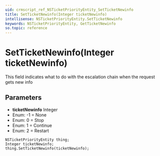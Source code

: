 ```yaml
---
uid: crmscript_ref_NSTicketPriorityEntity_SetTicketNewinfo
title: SetTicketNewinfo(Integer ticketNewinfo)
intellisense: NSTicketPriorityEntity.SetTicketNewinfo
keywords: NSTicketPriorityEntity, GetTicketNewinfo
so.topic: reference
---
```


# SetTicketNewinfo(Integer ticketNewinfo)

This field indicates what to do with the escalation chain when the request gets new info

## Parameters

* **ticketNewinfo** Integer
* Enum: -1 = None
* Enum: 0 = Stop
* Enum: 1 = Continue
* Enum: 2 = Restart

```crmscript
NSTicketPriorityEntity thing;
Integer ticketNewinfo;
thing.SetTicketNewinfo(ticketNewinfo);
```

